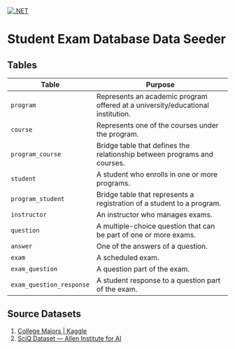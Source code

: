 [![.NET](https://github.com/amal-stack/ExamsDbDataSeeder/actions/workflows/dotnet.yml/badge.svg)](https://github.com/amal-stack/ExamsDbDataSeeder/actions/workflows/dotnet.yml)
# Student Exam Database Data Seeder

## Tables

| Table 	                 | Purpose                                                                         |
|--------------------------|---------------------------------------------------------------------------------|
| `program`                | Represents an academic program offered at a university/educational institution. |
| `course`                 | Represents one of the courses under the program.                                |
| `program_course`         | Bridge table that defines the relationship between programs and courses.        |
| `student`                | A student who enrolls in one or more programs.                                  |   
| `program_student`        | Bridge table that represents a registration of a student to a program.          |
| `instructor`             | An instructor who manages exams.                                                |
| `question`               | A multiple-choice question that can be part of one or more exams.               |
| `answer`                 | One of the answers of a question.                                               |
| `exam`	                 | A scheduled exam.                                                               |
| `exam_question`	         | A question part of the exam.                                                    |
| `exam_question_response` | A student response to a question part of the exam.                              |

## Source Datasets

1. [College Majors | Kaggle](https://www.kaggle.com/datasets/tunguz/college-majors)
2. [SciQ Dataset — Allen Institute for AI](https://allenai.org/data/sciq)

